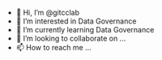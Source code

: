 - 👋 Hi, I’m @gitcclab
- 👀 I’m interested in Data Governance
- 🌱 I’m currently learning Data Governance
- 💞️ I’m looking to collaborate on ...
- 📫 How to reach me ...

<!---
gitcclab/gitcclab is a ✨ special ✨ repository because its `README.md` (this file) appears on your GitHub profile.
You can click the Preview link to take a look at your changes.
--->
